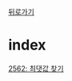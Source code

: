 [뒤로가기](https://github.com/Parkjoungwan/C-algorithm)

index
=======
[2562: 최댓값 찾기](https://www.acmicpc.net/problem/2562)
